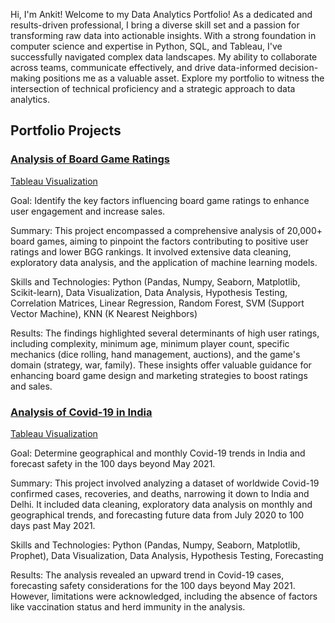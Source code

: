 Hi, I'm Ankit! Welcome to my Data Analytics Portfolio! As a dedicated and results-driven professional, I bring a diverse skill set and a passion for transforming raw data into actionable insights. With a strong foundation in computer science and expertise in Python, SQL, and Tableau, I've successfully navigated complex data landscapes. My ability to collaborate across teams, communicate effectively, and drive data-informed decision-making positions me as a valuable asset. Explore my portfolio to witness the intersection of technical proficiency and a strategic approach to data analytics.

## Portfolio Projects

### [Analysis of Board Game Ratings](/BoardGameSales.ipynb)

[Tableau Visualization](https://public.tableau.com/app/profile/ankit.aggarwal7213/viz/BoardGameAnalysis_17090868377830/BoardGameAnalysis?publish=yes)

Goal: Identify the key factors influencing board game ratings to enhance user engagement and increase sales.

Summary: This project encompassed a comprehensive analysis of 20,000+ board games, aiming to pinpoint the factors contributing to positive user ratings and lower BGG rankings. It involved extensive data cleaning, exploratory data analysis, and the application of machine learning models. 

Skills and Technologies: Python (Pandas, Numpy, Seaborn, Matplotlib, Scikit-learn), Data Visualization, Data Analysis, Hypothesis Testing, Correlation Matrices, Linear Regression, Random Forest, SVM (Support Vector Machine), KNN (K Nearest Neighbors)

Results: The findings highlighted several determinants of high user ratings, including complexity, minimum age, minimum player count, specific mechanics (dice rolling, hand management, auctions), and the game's domain (strategy, war, family). These insights offer valuable guidance for enhancing board game design and marketing strategies to boost ratings and sales.


### [Analysis of Covid-19 in India](/Covid_India.ipynb)

[Tableau Visualization](https://public.tableau.com/app/profile/ankit.aggarwal7213/viz/Covid-19inIndia_17086550939330/Covid-19Dashboard?publish=yes)

Goal: Determine geographical and monthly Covid-19 trends in India and forecast safety in the 100 days beyond May 2021.

Summary: This project involved analyzing a dataset of worldwide Covid-19 confirmed cases, recoveries, and deaths, narrowing it down to India and Delhi. It included data cleaning, exploratory data analysis on monthly and geographical trends, and forecasting future data from July 2020 to 100 days past May 2021.

Skills and Technologies: Python (Pandas, Numpy, Seaborn, Matplotlib, Prophet), Data Visualization, Data Analysis, Hypothesis Testing, Forecasting

Results: The analysis revealed an upward trend in Covid-19 cases, forecasting safety considerations for the 100 days beyond May 2021. However, limitations were acknowledged, including the absence of factors like vaccination status and herd immunity in the analysis.
